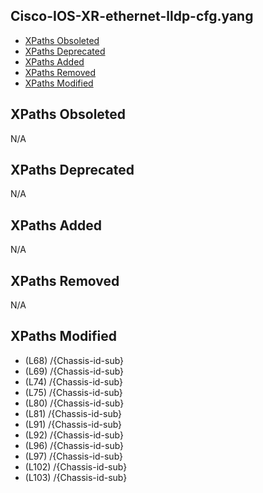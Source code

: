 ## Cisco-IOS-XR-ethernet-lldp-cfg.yang

- [XPaths Obsoleted](#xpaths-obsoleted)
- [XPaths Deprecated](#xpaths-deprecated)
- [XPaths Added](#xpaths-added)
- [XPaths Removed](#xpaths-removed)
- [XPaths Modified](#xpaths-modified)

## XPaths Obsoleted

N/A

## XPaths Deprecated

N/A

## XPaths Added

N/A

## XPaths Removed

N/A

## XPaths Modified

- (L68)	/{Chassis-id-sub}
- (L69)	/{Chassis-id-sub}
- (L74)	/{Chassis-id-sub}
- (L75)	/{Chassis-id-sub}
- (L80)	/{Chassis-id-sub}
- (L81)	/{Chassis-id-sub}
- (L91)	/{Chassis-id-sub}
- (L92)	/{Chassis-id-sub}
- (L96)	/{Chassis-id-sub}
- (L97)	/{Chassis-id-sub}
- (L102)	/{Chassis-id-sub}
- (L103)	/{Chassis-id-sub}

